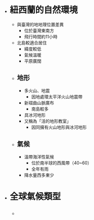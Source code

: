 - # 紐西蘭的自然環境
	- 與臺灣的地地理位置差異
		- 位於臺灣東南方
		- 飛行時間約11小時
	- 北島較適合居住
		- 緯度較低
		- 氣候溫暖
		- 平原廣闊
	- ## 地形
		- 多火山、地震
			- 因地處環太平洋火山地震帶
		- 新褶曲山脈廣布
			- 南島較多
		- 具冰河地形
		- 又稱為「活的地形教室」
			- 因同擁有火山地形與冰河地形
	- ## 氣候
		- 溫帶海洋性氣候
			- 位於南半球的西風帶（40~60）
			- 全年有雨
		- 降水量西多東少
- # 全球氣候類型
	- ##
